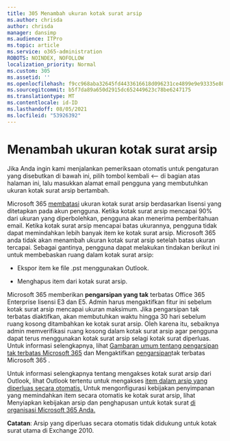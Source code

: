 ```yaml
---
title: 305 Menambah ukuran kotak surat arsip
ms.author: chrisda
author: chrisda
manager: dansimp
ms.audience: ITPro
ms.topic: article
ms.service: o365-administration
ROBOTS: NOINDEX, NOFOLLOW
localization_priority: Normal
ms.custom: 305
ms.assetid: ''
ms.openlocfilehash: f9cc968aba32645fd4433616618d096231ce4899e9e93335e802af5c05524a79
ms.sourcegitcommit: b5f7da89a650d2915dc652449623c78be6247175
ms.translationtype: MT
ms.contentlocale: id-ID
ms.lasthandoff: 08/05/2021
ms.locfileid: "53926392"
---
```

# <a name="increase-the-archive-mailbox-size"></a>Menambah ukuran kotak surat arsip


Jika Anda ingin kami menjalankan pemeriksaan otomatis untuk pengaturan yang disebutkan di bawah ini, pilih tombol kembali <-- di bagian atas halaman ini, lalu masukkan alamat email pengguna yang membutuhkan ukuran kotak surat arsip bertambah.

Microsoft 365 [membatasi](https://docs.microsoft.com/office365/servicedescriptions/exchange-online-service-description/exchange-online-limits#mailbox-storage-limits) ukuran kotak surat arsip berdasarkan lisensi yang ditetapkan pada akun pengguna. Ketika kotak surat arsip mencapai 90% dari ukuran yang diperbolehkan, pengguna akan menerima pemberitahuan email. Ketika kotak surat arsip mencapai batas ukurannya, pengguna tidak dapat memindahkan lebih banyak item ke kotak surat arsip. Microsoft 365 anda tidak akan menambah ukuran kotak surat arsip setelah batas ukuran tercapai. Sebagai gantinya, pengguna dapat melakukan tindakan berikut ini untuk membebaskan ruang dalam kotak surat arsip:

- Ekspor item ke file .pst menggunakan Outlook.

- Menghapus item dari kotak surat arsip.

Microsoft 365 memberikan **pengarsipan yang tak** terbatas Office 365 Enterprise lisensi E3 dan E5. Admin harus mengaktifkan fitur ini sebelum kotak surat arsip mencapai ukuran maksimum. Jika pengarsipan tak terbatas diaktifkan, akan membutuhkan waktu hingga 30 hari sebelum ruang kosong ditambahkan ke kotak surat arsip. Oleh karena itu, sebaiknya admin memverifikasi ruang kosong dalam kotak surat arsip agar pengguna dapat terus menggunakan kotak surat arsip selagi kotak surat diperluas. Untuk informasi selengkapnya, lihat [Gambaran umum tentang pengarsipan tak terbatas Microsoft 365](https://docs.microsoft.com/microsoft-365/compliance/unlimited-archiving) dan Mengaktifkan [pengarsipan](https://docs.microsoft.com/microsoft-365/compliance/enable-unlimited-archiving)tak terbatas Microsoft 365 .

Untuk informasi selengkapnya tentang mengakses kotak surat arsip dari Outlook, lihat Outlook tertentu untuk mengakses [item dalam arsip yang diperluas secara otomatis.](https://docs.microsoft.com/microsoft-365/compliance/unlimited-archiving#outlook-requirements-for-accessing-items-in-an-auto-expanded-archive) Untuk mengonfigurasi kebijakan penyimpanan yang memindahkan item secara otomatis ke kotak surat arsip, lihat Menyiapkan kebijakan arsip dan penghapusan untuk kotak surat [di organisasi Microsoft 365 Anda.](https://docs.microsoft.com/microsoft-365/compliance/set-up-an-archive-and-deletion-policy-for-mailboxes)

**Catatan**: Arsip yang diperluas secara otomatis tidak didukung untuk kotak surat utama di Exchange 2010.
